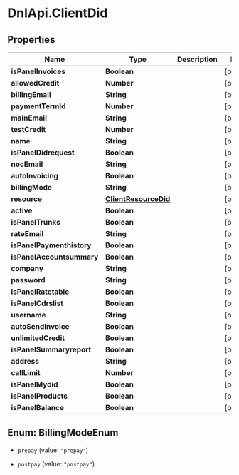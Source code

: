 # DnlApi.ClientDid

## Properties
Name | Type | Description | Notes
------------ | ------------- | ------------- | -------------
**isPanelInvoices** | **Boolean** |  | [optional] 
**allowedCredit** | **Number** |  | [optional] 
**billingEmail** | **String** |  | [optional] 
**paymentTermId** | **Number** |  | [optional] 
**mainEmail** | **String** |  | [optional] 
**testCredit** | **Number** |  | [optional] 
**name** | **String** |  | [optional] 
**isPanelDidrequest** | **Boolean** |  | [optional] 
**nocEmail** | **String** |  | [optional] 
**autoInvoicing** | **Boolean** |  | [optional] 
**billingMode** | **String** |  | [optional] 
**resource** | [**ClientResourceDid**](ClientResourceDid.md) |  | [optional] 
**active** | **Boolean** |  | [optional] 
**isPanelTrunks** | **Boolean** |  | [optional] 
**rateEmail** | **String** |  | [optional] 
**isPanelPaymenthistory** | **Boolean** |  | [optional] 
**isPanelAccountsummary** | **Boolean** |  | [optional] 
**company** | **String** |  | [optional] 
**password** | **String** |  | [optional] 
**isPanelRatetable** | **Boolean** |  | [optional] 
**isPanelCdrslist** | **Boolean** |  | [optional] 
**username** | **String** |  | [optional] 
**autoSendInvoice** | **Boolean** |  | [optional] 
**unlimitedCredit** | **Boolean** |  | [optional] 
**isPanelSummaryreport** | **Boolean** |  | [optional] 
**address** | **String** |  | [optional] 
**callLimit** | **Number** |  | [optional] 
**isPanelMydid** | **Boolean** |  | [optional] 
**isPanelProducts** | **Boolean** |  | [optional] 
**isPanelBalance** | **Boolean** |  | [optional] 


<a name="BillingModeEnum"></a>
## Enum: BillingModeEnum


* `prepay` (value: `"prepay"`)

* `postpay` (value: `"postpay"`)




